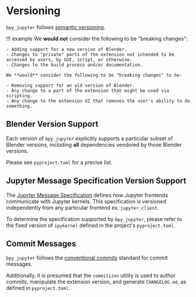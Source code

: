 # Versioning
`bpy_jupyter` follows [semantic versioning](https://semver.org/).

!!! example
	We **would not** consider the following to be "breaking changes":

	- Adding support for a new version of Blender.
	- Changes to "private" parts of the extension not intended to be accessed by users, by GUI, script, or otherwise.
	- Changes to the build process and/or documentation.

	We **would** consider the following to be "breaking changes" to be:

	- Removing support for an old version of Blender.
	- Any change to a part of the extension that might be used via scripting.
	- Any change to the extension UI that removes the user's ability to do something.



## Blender Version Support
Each version of `bpy_jupyter` explicitly supports a particular subset of Blender versions, including **all** dependencies vendored by those Blender versions.

Please see `pyproject.toml` for a precise list.



## Jupyter Message Specification Version Support
The [Jupyter Message Specification](https://jupyter-client.readthedocs.io/en/latest/messaging.html) defines how Jupyter frontends communicate with Jupyter kernels.
This specification is versioned independently from any particular frontend ex. `jupyter_client`.

To determine the specification supported by `bpy_jupyter`, please refer to the fixed version of `ipykernel` defined in the project's `pyproject.toml`.



## Commit Messages
`bpy_jupyter` follows the [conventional commits](https://www.conventionalcommits.org/en/v1.0.0/) standard for commit messages.

Additionally, it is presumed that the `commitizen` utility is used to author commits, manipulate the extension version, and generate `CHANGELOG.md`, as defined in `pyproject.toml`.

